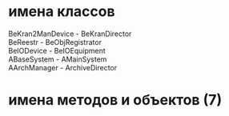 # имена классов

BeKran2ManDevice - BeKranDirector  
BeReestr         - BeObjRegistrator  
BeIODevice       - BeIOEquipment  
ABaseSystem    -   AMainSystem  
AArchManager    -  ArchiveDirector  

# имена методов и объектов (7)
